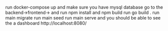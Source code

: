 run docker-compose up and make sure you have mysql database 
go to the backend->frontend-> and run npm install and npm build 
run go build . 
run main migrate
run main seed 
run main serve 
and you should be able to see the a dashboard http://localhost:8080/


